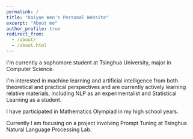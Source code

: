 ```yaml
---
permalink: /
title: "Kaiyue Wen's Personal Website"
excerpt: "About me"
author_profile: true
redirect_from: 
  - /about/
  - /about.html
---
```


I'm currently a sophomore student at Tsinghua University, major in Computer Science.

I'm interested in machine learning and artificial intelligence from both theoretical and practical perspectives and are currently actively learning relative materials, including NLP as an experimentalist  and Statistical Learning as a student.

I have participated in Mathematics Olympiad in my high school years.

Currently I am focusing on a project involving Prompt Tuning at Tsinghua Natural Language Processing Lab.